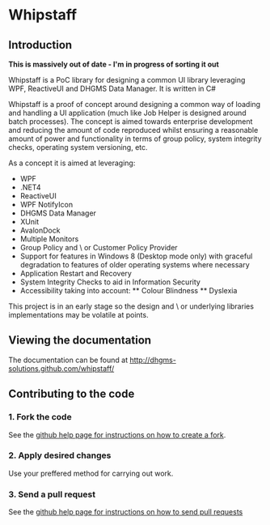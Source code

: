 # Whipstaff

## Introduction

**This is massively out of date - I'm in progress of sorting it out**

Whipstaff is a PoC library for designing a common UI library leveraging WPF, ReactiveUI and DHGMS Data Manager. It is written in C#

Whipstaff is a proof of concept around designing a common way of loading and handling a UI application (much like Job Helper is designed around batch processes). The concept is aimed towards enterprise development and reducing the amount of code reproduced whilst ensuring a reasonable amount of power and functionality in terms of group policy, system integrity checks, operating system versioning, etc.

As a concept it is aimed at leveraging:

* WPF
* .NET4
* ReactiveUI
* WPF NotifyIcon
* DHGMS Data Manager
* XUnit
* AvalonDock
* Multiple Monitors
* Group Policy and \ or Customer Policy Provider
* Support for features in Windows 8 (Desktop mode only) with graceful degradation to features of older operating systems where necessary
* Application Restart and Recovery
* System Integrity Checks to aid in Information Security
* Accessibility taking into account:
** Colour Blindness
** Dyslexia

This project is in an early stage so the design and \ or underlying libraries implementations may be volatile at points.

## Viewing the documentation

The documentation can be found at http://dhgms-solutions.github.com/whipstaff/

## Contributing to the code

### 1\. Fork the code

See the [github help page for instructions on how to create a fork](http://help.github.com/fork-a-repo/).

### 2\. Apply desired changes

Use your preffered method for carrying out work.

### 3\. Send a pull request

See the [github help page for instructions on how to send pull requests](http://help.github.com/send-pull-requests/)
